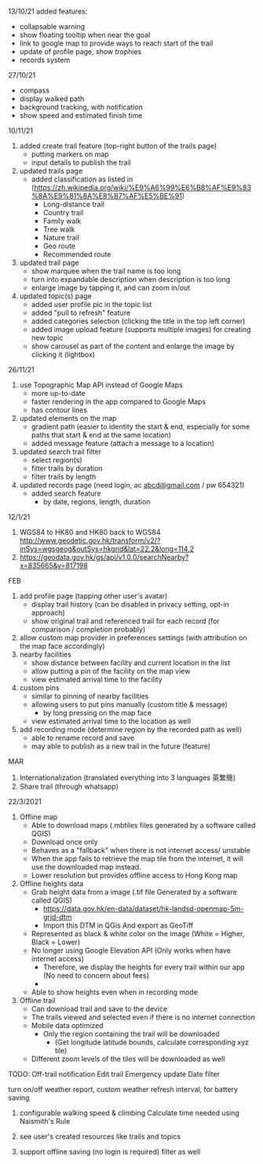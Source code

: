 13/10/21
added features:
- collapsable warning
- show floating tooltip when near the goal
- link to google map to provide ways to reach start of the trail
- update of profile page, show trophies
- records system

27/10/21
- compass
- display walked path
- background tracking, with notification
- show speed and estimated finish time

10/11/21
1. added create trail feature (top-right button of the trails page)
    - putting markers on map
    - input details to publish the trail
2. updated trails page
    - added classification as listed in (https://zh.wikipedia.org/wiki/%E9%A6%99%E6%B8%AF%E9%83%8A%E9%81%8A%E8%B7%AF%E5%BE%91)
        - Long-distance trail
        - Country trail
        - Family walk
        - Tree walk
        - Nature trail
        - Geo route
        - Recommended route
3. updated trail page
    - show marquee when the trail name is too long
    - turn into expandable description when description is too long
    - enlarge image by tapping it, and can zoom in/out
4. updated topic(s) page
    - added user profile pic in the topic list
    - added "pull to refresh" feature
    - added categories selection (clicking the title in the top left corner)
    - added image upload feature (supports multiple images) for creating new topic
    - show carousel as part of the content and enlarge the image by clicking it (lightbox)

26/11/21
1. use Topographic Map API instead of Google Maps
    - more up-to-date
    - faster rendering in the app compared to Google Maps
    - has contour lines
2. updated elements on the map
    - gradient path (easier to identity the start & end, especially for some paths that start & end at the same location)
    - added message feature (attach a message to a location)
4. updated search trail filter
    - select region(s)
    - filter trails by duration
    - filter trails by length
5. updated records page (need login, ac abcd@gmail.com / pw 654321)
    - added search feature
        - by date, regions, length, duration


12/1/21
1. WGS84 to HK80 and HK80 back to WGS84
    http://www.geodetic.gov.hk/transform/v2/?inSys=wgsgeog&outSys=hkgrid&lat=22.2&long=114.2
2. https://geodata.gov.hk/gs/api/v1.0.0/searchNearby?x=835665&y=817198



FEB
1.  add profile page (tapping other user's avatar)
    - display trail history (can be disabled in privacy setting, opt-in approach)
    - show original trail and referenced trail for each record (for comparison / completion probably)
2. allow custom map provider in preferences settings (with attribution on the map face accordingly)
3. nearby facilities
    - show distance between facility and current location in the list
    - allow putting a pin of the facility on the map view
    - view estimated arrival time to the facility
4. custom pins
    - similar to pinning of nearby facilities
    - allowing users to put pins manually (custom title & message)
        - by long pressing on the map face
    - view estimated arrival time to the location as well
5. add recording mode (determine region by the recorded path as well)
    - able to rename record and save
    - may able to publish as a new trail in the future (feature)

MAR
1. Internationalization (translated everything into 3 languages 英繁簡)
2. Share trail (through whatsapp)

22/3/2021
1. Offline map
    - Able to download maps (.mbtiles files generated by a software called QGIS)
    - Download once only
    - Behaves as a "fallback" when there is not internet access/ unstable
    - When the app fails to retrieve the map tile from the internet, it will use the downloaded map instead.
    - Lower resolution but provides offline access to Hong Kong map
2. Offline heights data
    - Grab height data from a image (.tif file Generated by a software called QGIS)
        - https://data.gov.hk/en-data/dataset/hk-landsd-openmap-5m-grid-dtm
        - Import this DTM in QGis And export as GeoTiff
    - Represented as black & white color on the image (White = Higher, Black = Lower)
    - No longer using Google Elevation API (Only works when have internet access)
        - Therefore, we display the heights for every trail within our app (No need to concern about fees)
        - 
    - Able to show heights even when in recording mode
3. Offline trail
    - Can download trail and save to the device
    - The trails viewed and selected even if there is no internet connection
    - Mobile data optimized
        - Only the region containing the trail will be downloaded
            - (Get longitude latitude bounds, calculate corresponding xyz tile)
    - Different zoom levels of the tiles will be downloaded as well



TODO:
Off-trail notification
Edit trail
Emergency update
Date filter


turn on/off weather report, custom weather refresh interval, for battery saving

1. configurable walking speed & climbing
    Calculate time needed using Naismith's Rule

2. see user's created resources like trails and topics

3. support offline saving (no login is required) filter as well